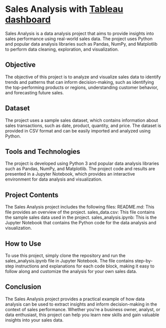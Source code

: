 # Sales Analysis with [Tableau dashboard](https://public.tableau.com/app/profile/shivam.nirmal/viz/customersegmentanalysis_16806776085100/SALESANALYSIS)
Sales Analysis is a data analysis project that aims to provide insights into sales performance using real-world sales data. The project uses Python and popular data analysis libraries such as Pandas, NumPy, and Matplotlib to perform data cleaning, exploration, and visualization.

## Objective
The objective of this project is to analyze and visualize sales data to identify trends and patterns that can inform decision-making, such as identifying the top-performing products or regions, understanding customer behavior, and forecasting future sales.

## Dataset
The project uses a sample sales dataset, which contains information about sales transactions, such as date, product, quantity, and price. The dataset is provided in CSV format and can be easily imported and analyzed using Python.

## Tools and Technologies
The project is developed using Python 3 and popular data analysis libraries such as Pandas, NumPy, and Matplotlib. The project code and results are presented in a Jupyter Notebook, which provides an interactive environment for data analysis and visualization.

## Project Contents
The Sales Analysis project includes the following files:
README.md: This file provides an overview of the project.
sales_data.csv: This file contains the sample sales data used in the project.
sales_analysis.ipynb: This is the Jupyter Notebook that contains the Python code for the data analysis and visualization.

## How to Use
To use this project, simply clone the repository and run the sales_analysis.ipynb file in Jupyter Notebook. The file contains step-by-step instructions and explanations for each code block, making it easy to follow along and customize the analysis for your own sales data.

## Conclusion
The Sales Analysis project provides a practical example of how data analysis can be used to extract insights and inform decision-making in the context of sales performance. Whether you're a business owner, analyst, or data enthusiast, this project can help you learn new skills and gain valuable insights into your sales data.
